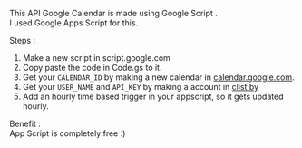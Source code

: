 This API Google Calendar is made using Google Script . \
I used Google Apps Script for this.

Steps : 
1) Make a new script in script.google.com
2) Copy paste the code in Code.gs to it.
3) Get your `CALENDAR_ID` by making a new calendar in [calendar.google.com](https://calendar.google.com).
4) Get your `USER_NAME` and `API_KEY` by making a account in [clist.by](https://clist.by/)
5) Add an hourly time based trigger in your appscript, so it gets updated hourly.


Benefit :\
App Script is completely free :)
